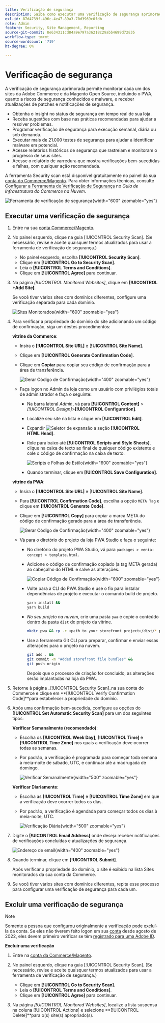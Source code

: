 ```yaml
---
title: Verificação de segurança
description: Saiba como executar uma verificação de segurança aprimorada e monitorar cada um dos sites do Adobe Commerce e do Magento Open Source.
exl-id: 87d4739f-496c-4e47-89a3-70d3969c0fdb
role: Admin
feature: Security, Site Management, Reporting
source-git-commit: 8e634311cd84a9e797a36218c29abb4699d72835
workflow-type: tm+mt
source-wordcount: '719'
ht-degree: 0%

---
```


# Verificação de segurança

A verificação de segurança aprimorada permite monitorar cada um dos sites da Adobe Commerce e da Magento Open Source, incluindo o PWA, quanto a riscos de segurança conhecidos e malware, e receber atualizações de patches e notificações de segurança.

- Obtenha o insight no status de segurança em tempo real de sua loja.
- Receba sugestões com base nas práticas recomendadas para ajudar a resolver problemas.
- Programar verificação de segurança para execução semanal, diária ou sob demanda.
- Executar mais de 21.000 testes de segurança para ajudar a identificar malware em potencial.
- Acesse relatórios históricos de segurança que rastreiam e monitoram o progresso de seus sites.
- Acesse o relatório de varredura que mostra verificações bem-sucedidas e falhas, com qualquer ação recomendada.

A ferramenta Security scan está disponível gratuitamente no painel da sua [conta do Commerce/Magento](../getting-started/commerce-account-create.md). Para obter informações técnicas, consulte [Configurar a Ferramenta de Verificação de Segurança](https://experienceleague.adobe.com/docs/commerce-cloud-service/user-guide/launch/overview.html#set-up-the-security-scan-tool) no _Guia de Infraestrutura do Commerce na Nuvem_.

![Ferramenta de verificação de segurança](./assets/magento-security-scan.png){width="600" zoomable="yes"}

## Executar uma verificação de segurança

1. Entre na sua [conta Commerce/Magento](../getting-started/commerce-account-create.md).

1. No painel esquerdo, clique na guia [!UICONTROL Security Scan]. (Se necessário, revise e aceite quaisquer termos atualizados para usar a ferramenta de verificação de segurança.)

   - No painel esquerdo, escolha **[!UICONTROL Security Scan]**.
   - Clique em **[!UICONTROL Go to Security Scan]**.
   - Leia o **[!UICONTROL Terms and Conditions]**.
   - Clique em **[!UICONTROL Agree]** para continuar.

1. Na página _[!UICONTROL Monitored Websites]_, clique em **[!UICONTROL +Add Site]**.

   Se você tiver vários sites com domínios diferentes, configure uma verificação separada para cada domínio.

   ![Sites Monitorados](./assets/monitored-website.png){width="600" zoomable="yes"}

1. Para verificar a propriedade do domínio do site adicionando um código de confirmação, siga um destes procedimentos:

   **vitrine da Commerce**:

   - Insira o **[!UICONTROL Site URL]** e **[!UICONTROL Site Name]**.
   - Clique em **[!UICONTROL Generate Confirmation Code]**.
   - Clique em **Copiar** para copiar seu código de confirmação para a área de transferência.

     ![Gerar Código de Confirmação](./assets/scan-site1.png){width="400" zoomable="yes"}

   - Faça logon no Admin da loja como um usuário com privilégios totais de administrador e faça o seguinte:

      - Na barra lateral _Admin_, vá para **[!UICONTROL Content]** > _[!UICONTROL Design]_>**[!UICONTROL Configuration]**.
      - Localize seu site na lista e clique em **[!UICONTROL Edit]**.
      - Expandir ![Seletor de expansão](../assets/icon-display-expand.png) a seção **[!UICONTROL HTML Head]**.
      - Role para baixo até **[!UICONTROL Scripts and Style Sheets]**, clique na caixa de texto ao final de qualquer código existente e cole o código de confirmação na caixa de texto.

        ![Scripts e Folhas de Estilo](./assets/scan-paste-code.png){width="600" zoomable="yes"}

      - Quando terminar, clique em **[!UICONTROL Save Configuration]**.

   **vitrine da PWA**:

   - Insira o **[!UICONTROL Site URL]** e **[!UICONTROL Site Name]**.

   - Para **[!UICONTROL Confirmation Code]**, escolha a opção `META Tag` e clique em **[!UICONTROL Generate Code]**.

   - Clique em **[!UICONTROL Copy]** para copiar a marca META do código de confirmação gerado para a área de transferência.

     ![Gerar Código de Confirmação](./assets/scan-site2.png){width="400" zoomable="yes"}

   - Vá para o diretório do projeto da loja PWA Studio e faça o seguinte:

      - No diretório do projeto PWA Studio, vá para `packages > venia-concept > template.html`.
      - Adicione o código de confirmação copiado (a tag META gerada) ao cabeçalho do HTML e salve as alterações.

        ![Copiar Código de Confirmação](./assets/code-pwa.png){width="600" zoomable="yes"}

      - Volte para a CLI do PWA Studio e use o fio para instalar dependências de projeto e executar o comando build de projeto.

        ```sh
        yarn install &&
        yarn build
        ```

      - *No seu projeto na nuvem*, crie uma pasta `pwa` e copie o conteúdo dentro da pasta `dist` do projeto da vitrine.

        ```sh
        mkdir pwa && cp -r <path to your storefront project>/dist/* pwa
        ```

      - Use a ferramenta Git CLI para preparar, confirmar e enviar essas alterações para o projeto na nuvem.

        ```sh
        git add . &&
        git commit -m "Added storefront file bundles" &&
        git push origin
        ```

        Depois que o processo de criação for concluído, as alterações serão implantadas na loja da PWA.

1. Retorne à página _[!UICONTROL Security Scan]_na sua conta do Commerce e clique em **[!UICONTROL Verify Confirmation Code]**para estabelecer a propriedade do domínio.

1. Após uma confirmação bem-sucedida, configure as opções do **[!UICONTROL Set Automatic Security Scan]** para um dos seguintes tipos:

   **Verificar Semanalmente (recomendado)**:

   - Escolha os **[!UICONTROL Week Day]**, **[!UICONTROL Time]** e **[!UICONTROL Time Zone]** nos quais a verificação deve ocorrer todas as semanas.
   - Por padrão, a verificação é programada para começar toda semana à meia-noite de sábado, UTC, e continuar até a madrugada de domingo.

     ![Verificar Semanalmente](./assets/scan-weekly.png){width="500" zoomable="yes"}

   **Verificar Diariamente**:

   - Escolha as **[!UICONTROL Time]** e **[!UICONTROL Time Zone]** em que a verificação deve ocorrer todos os dias.
   - Por padrão, a verificação é agendada para começar todos os dias à meia-noite, UTC.

     ![Verificação Diária](./assets/scan-daily.png){width="500" zoomable="yes"}

1. Digite o **[!UICONTROL Email Address]** onde deseja receber notificações de verificações concluídas e atualizações de segurança.

   ![Endereço de email](./assets/scan-notification-email.png){width="400" zoomable="yes"}

1. Quando terminar, clique em **[!UICONTROL Submit]**.

   Após verificar a propriedade do domínio, o site é exibido na lista Sites monitorados da sua conta da Commerce.

1. Se você tiver vários sites com domínios diferentes, repita esse processo para configurar uma verificação de segurança para cada um.

## Excluir uma verificação de segurança

>[!NOTE]
>
>Somente a pessoa que configurou originalmente a verificação pode excluí-la da conta. Se eles não tiverem feito logon em sua [conta](https://account.magento.com) desde agosto de 2022, eles devem primeiro verificar se têm [registrado para uma Adobe ID](https://account.magento.com).

**Excluir uma verificação**

1. Entre na [conta da Commerce/Magento](../getting-started/commerce-account-create.md).

1. No painel esquerdo, clique na guia [!UICONTROL Security Scan]. (Se necessário, revise e aceite quaisquer termos atualizados para usar a ferramenta de verificação de segurança.)

   - Clique em **[!UICONTROL Go to Security Scan]**.
   - Leia o **[!UICONTROL Terms and Conditions]**.
   - Clique em **[!UICONTROL Agree]** para continuar.

1. Na página _[!UICONTROL Monitored Websites]_, localize a lista suspensa na coluna [!UICONTROL Actions] e selecione **[!UICONTROL Delete]**para o(s) site(s) apropriado(s).
